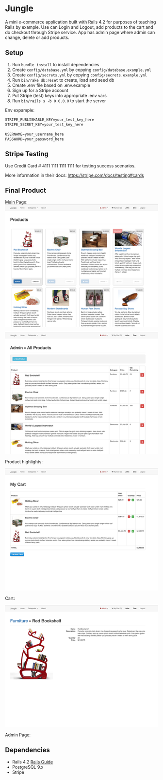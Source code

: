 # Jungle

A mini e-commerce application built with Rails 4.2 for purposes of teaching Rails by example.
Use can Login and Logout, add products to the cart and do checkout through Stripe service.
App has admin page where admin can change, delete or add products.


## Setup

1. Run `bundle install` to install dependencies
2. Create `config/database.yml` by copying `config/database.example.yml`
3. Create `config/secrets.yml` by copying `config/secrets.example.yml`
4. Run `bin/rake db:reset` to create, load and seed db
5. Create .env file based on .env.example
6. Sign up for a Stripe account
7. Put Stripe (test) keys into appropriate .env vars
8. Run `bin/rails s -b 0.0.0.0` to start the server

Env expample:
```
STRIPE_PUBLISHABLE_KEY=your_test_key_here
STRIPE_SECRET_KEY=your_test_key_here

USERNAME=your_username_here
PASSWORD=your_password_here
```

## Stripe Testing

Use Credit Card # 4111 1111 1111 1111 for testing success scenarios.

More information in their docs: <https://stripe.com/docs/testing#cards>

## Final Product

Main Page:
![Admin page](https://github.com/Hayder-Suwaed/jungle-project/blob/master/app/assets/images/1.png?raw=true)

!["Main page"](https://github.com/Hayder-Suwaed/jungle-project/blob/master/app/assets/images/4.png?raw=true)

Product highlights:

!["highlights"](https://github.com/Hayder-Suwaed/jungle-project/blob/master/app/assets/images/3.png?raw=true)

Cart:

![Admin page](https://github.com/Hayder-Suwaed/jungle-project/blob/master/app/assets/images/2.png?raw=true)

Admin Page:


## Dependencies

* Rails 4.2 [Rails Guide](http://guides.rubyonrails.org/v4.2/)
* PostgreSQL 9.x
* Stripe
